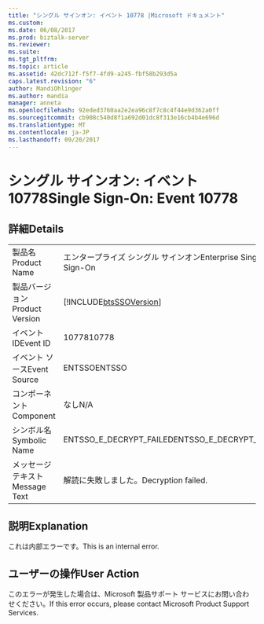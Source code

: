 ```yaml
---
title: "シングル サインオン: イベント 10778 |Microsoft ドキュメント"
ms.custom: 
ms.date: 06/08/2017
ms.prod: biztalk-server
ms.reviewer: 
ms.suite: 
ms.tgt_pltfrm: 
ms.topic: article
ms.assetid: 42dc712f-f5f7-4fd9-a245-fbf58b293d5a
caps.latest.revision: "6"
author: MandiOhlinger
ms.author: mandia
manager: anneta
ms.openlocfilehash: 92eded3760aa2e2ea96c8f7c8c4f44e9d362a0ff
ms.sourcegitcommit: cb908c540d8f1a692d01dc8f313e16cb4b4e696d
ms.translationtype: MT
ms.contentlocale: ja-JP
ms.lasthandoff: 09/20/2017
---
```

# <a name="single-sign-on-event-10778"></a><span data-ttu-id="fd077-102">シングル サインオン: イベント 10778</span><span class="sxs-lookup"><span data-stu-id="fd077-102">Single Sign-On: Event 10778</span></span>
## <a name="details"></a><span data-ttu-id="fd077-103">詳細</span><span class="sxs-lookup"><span data-stu-id="fd077-103">Details</span></span>  
  
|||  
|-|-|  
|<span data-ttu-id="fd077-104">製品名</span><span class="sxs-lookup"><span data-stu-id="fd077-104">Product Name</span></span>|<span data-ttu-id="fd077-105">エンタープライズ シングル サインオン</span><span class="sxs-lookup"><span data-stu-id="fd077-105">Enterprise Single Sign-On</span></span>|  
|<span data-ttu-id="fd077-106">製品バージョン</span><span class="sxs-lookup"><span data-stu-id="fd077-106">Product Version</span></span>|[!INCLUDE[btsSSOVersion](../includes/btsssoversion-md.md)]|  
|<span data-ttu-id="fd077-107">イベント ID</span><span class="sxs-lookup"><span data-stu-id="fd077-107">Event ID</span></span>|<span data-ttu-id="fd077-108">10778</span><span class="sxs-lookup"><span data-stu-id="fd077-108">10778</span></span>|  
|<span data-ttu-id="fd077-109">イベント ソース</span><span class="sxs-lookup"><span data-stu-id="fd077-109">Event Source</span></span>|<span data-ttu-id="fd077-110">ENTSSO</span><span class="sxs-lookup"><span data-stu-id="fd077-110">ENTSSO</span></span>|  
|<span data-ttu-id="fd077-111">コンポーネント</span><span class="sxs-lookup"><span data-stu-id="fd077-111">Component</span></span>|<span data-ttu-id="fd077-112">なし</span><span class="sxs-lookup"><span data-stu-id="fd077-112">N/A</span></span>|  
|<span data-ttu-id="fd077-113">シンボル名</span><span class="sxs-lookup"><span data-stu-id="fd077-113">Symbolic Name</span></span>|<span data-ttu-id="fd077-114">ENTSSO_E_DECRYPT_FAILED</span><span class="sxs-lookup"><span data-stu-id="fd077-114">ENTSSO_E_DECRYPT_FAILED</span></span>|  
|<span data-ttu-id="fd077-115">メッセージ テキスト</span><span class="sxs-lookup"><span data-stu-id="fd077-115">Message Text</span></span>|<span data-ttu-id="fd077-116">解読に失敗しました。</span><span class="sxs-lookup"><span data-stu-id="fd077-116">Decryption failed.</span></span>|  
  
## <a name="explanation"></a><span data-ttu-id="fd077-117">説明</span><span class="sxs-lookup"><span data-stu-id="fd077-117">Explanation</span></span>  
 <span data-ttu-id="fd077-118">これは内部エラーです。</span><span class="sxs-lookup"><span data-stu-id="fd077-118">This is an internal error.</span></span>  
  
## <a name="user-action"></a><span data-ttu-id="fd077-119">ユーザーの操作</span><span class="sxs-lookup"><span data-stu-id="fd077-119">User Action</span></span>  
 <span data-ttu-id="fd077-120">このエラーが発生した場合は、Microsoft 製品サポート サービスにお問い合わせください。</span><span class="sxs-lookup"><span data-stu-id="fd077-120">If this error occurs, please contact Microsoft Product Support Services.</span></span>